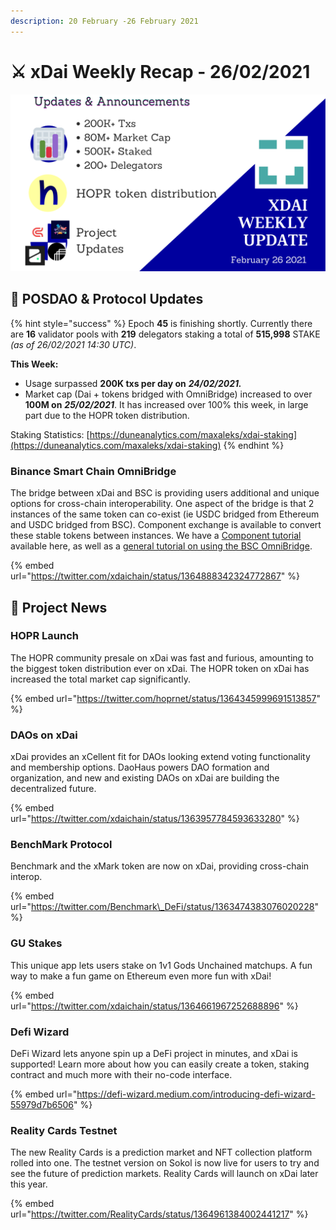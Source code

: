 ```yaml
---
description: 20 February -26 February 2021
---
```


# ⚔️ xDai Weekly Recap - 26/02/2021

![](../../../../.gitbook/assets/copy-of-green-and-black-modern-sales-marketing-presentation%20%282%29.png)

## 👷 POSDAO & Protocol Updates

{% hint style="success" %}
Epoch **45** is finishing shortly. Currently there are **16** validator pools with **219** delegators staking a total of **515,998** STAKE _\(as of 26/02/2021 14:30 UTC\)_.

**This Week:**

* Usage surpassed **200K txs per day on** _**24/02/2021.**_ 
* Market cap \(Dai + tokens bridged with OmniBridge\) increased to over **100M on** _**25/02/2021**_. It has increased over 100% this week, in large part due to the HOPR token distribution.

Staking Statistics: [https://duneanalytics.com/maxaleks/xdai-staking](https://duneanalytics.com/maxaleks/xdai-staking)
{% endhint %}

### Binance Smart Chain OmniBridge

The bridge between xDai and BSC is providing users additional and unique options for cross-chain interoperability. One aspect of the bridge is that 2 instances of the same token can co-exist \(ie USDC bridged from Ethereum and USDC bridged from BSC\). Component exchange is available to convert these stable tokens between instances. We have a [Component tutorial](../../../../for-users/bridges/binance-smart-chain-omnibridge/dai-token-on-xdai-bsc.md) available here, as well as a [general tutorial on using the BSC OmniBridge](../../../../for-users/bridges/binance-smart-chain-omnibridge/bsc-omnibridge-example.md).

{% embed url="https://twitter.com/xdaichain/status/1364888342324772867" %}

## 🦋 Project News

### HOPR Launch

The HOPR community presale on xDai was fast and furious, amounting to the biggest token distribution ever on xDai. The HOPR token on xDai has increased the total market cap significantly. 

{% embed url="https://twitter.com/hoprnet/status/1364345999691513857" %}

### DAOs on xDai

xDai provides an xCellent fit for DAOs looking extend voting functionality and membership options. DaoHaus powers DAO formation and organization, and new and existing DAOs on xDai are building the decentralized future.

{% embed url="https://twitter.com/xdaichain/status/1363957784593633280" %}

### BenchMark Protocol 

Benchmark and the xMark token are now on xDai, providing cross-chain interop.

{% embed url="https://twitter.com/Benchmark\_DeFi/status/1363474383076020228" %}

### GU Stakes

This unique app lets users stake on 1v1 Gods Unchained matchups. A fun way to make a fun game on Ethereum even more fun with xDai!

{% embed url="https://twitter.com/xdaichain/status/1364661967252688896" %}

### Defi Wizard

DeFi Wizard lets anyone spin up a DeFi project in minutes, and xDai is supported! Learn more about how you can easily create a token, staking contract and much more with their no-code interface.

{% embed url="https://defi-wizard.medium.com/introducing-defi-wizard-55979d7b6506" %}

### Reality Cards Testnet

The new Reality Cards is a prediction market and NFT collection platform rolled into one. The testnet version on Sokol is now live for users to try and see the future of prediction markets. Reality Cards will launch on xDai later this year.

{% embed url="https://twitter.com/RealityCards/status/1364961384002441217" %}



